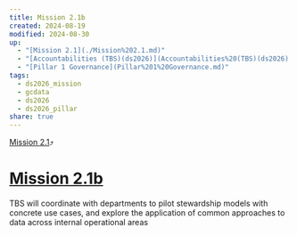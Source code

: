 ```yaml
---
title: Mission 2.1b
created: 2024-08-19
modified: 2024-08-30
up:
  - "[Mission 2.1](./Mission%202.1.md)"
  - "[Accountabilities (TBS)(ds2026)](Accountabilities%20(TBS)(ds2026).md)"
  - "[Pillar 1 Governance](Pillar%201%20Governance.md)"
tags:
  - ds2026_mission
  - gcdata
  - ds2026
  - ds2026_pillar
share: true
---
```

[Mission 2.1](./Mission%202.1.md)⤴️
# [Mission 2.1b](Mission%202.1b.md)
TBS will coordinate with departments to pilot stewardship models with concrete use cases, and explore the application of common approaches to data across internal operational areas
